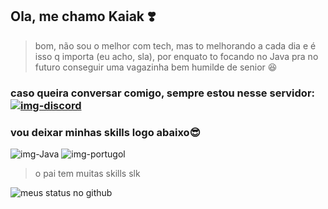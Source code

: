 ## Ola, me chamo Kaiak ❣️
> bom, não sou o melhor com tech, mas to melhorando a cada dia e é isso q importa (eu acho, sla), por enquato to focando no Java pra no futuro conseguir uma vagazinha bem humilde de senior 😆
### caso queira conversar comigo, sempre estou nesse servidor:  [![img-discord](https://img.shields.io/badge/Discord-7289DA?style=for-the-badge&logo=discord&logoColor=white)](https://lughzone.com/discord)

### vou deixar minhas skills logo abaixo😎

![img-Java](https://img.shields.io/badge/Java-ED8B00?style=for-the-badge&logo=openjdk&logoColor=white) ![img-portugol](https://img.shields.io/badge/Python-14354C?style=for-the-badge&logo=python&logoColor=white)

> o pai tem muitas skills slk

![meus status no github](https://github-readme-stats.vercel.app/api?username=Kaiak9&show_icons=true&theme=radical)

